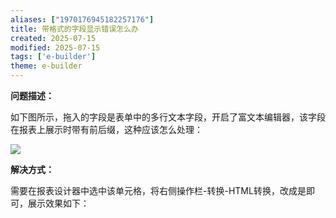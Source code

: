 ```yaml
---
aliases: ["1970176945182257176"]
title: 带格式的字段显示错误怎么办
created: 2025-07-15
modified: 2025-07-15
tags: ['e-builder']
theme: e-builder
---
```


**问题描述：**

如下图所示，拖入的字段是表单中的多行文本字段，开启了富文本编辑器，该字段在报表上展示时带有前后缀，这种应该怎么处理：

![](https://myhelpdoc.oss-cn-heyuan.aliyuncs.com/mdimages/d65f3c756c87f0cce3801a3d14c47dbb.jpg)

**解决方式：**

需要在报表设计器中选中该单元格，将右侧操作栏-转换-HTML转换，改成是即可，展示效果如下：

